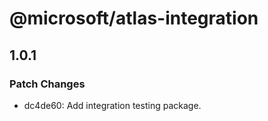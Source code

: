 # @microsoft/atlas-integration

## 1.0.1

### Patch Changes

- dc4de60: Add integration testing package.
